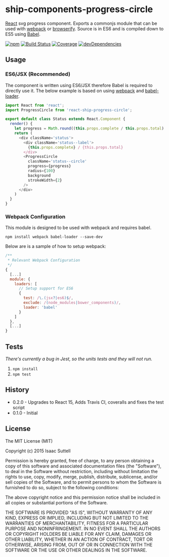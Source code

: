 # ship-components-progress-circle
[React](http://facebook.github.io/react/) svg progress component. Exports a commonjs module that can be used with [webpack](http://webpack.github.io/) or [browserify](http://browserify.org/). Source is in ES6 and is compiled down to ES5 using [Babel](https://babeljs.io/).

[![npm](https://img.shields.io/npm/v/ship-components-progress-circle.svg?maxAge=2592000)](https://www.npmjs.com/package/ship-components-progress-circle)
[![Build Status](http://img.shields.io/travis/ship-components/ship-components-progress-circle/master.svg?style=flat)](https://travis-ci.org/ship-components/ship-components-progress-circle)
[![Coverage](http://img.shields.io/coveralls/ship-components/ship-components-progress-circle.svg?style=flat)](https://coveralls.io/github/ship-components/ship-components-progress-circle)
[![devDependencies](https://img.shields.io/david/dev/ship-components/ship-components-progress-circle.svg?style=flat)](https://david-dm.org/ship-components/ship-components-progress-circle?type=dev)

## Usage

### ES6/JSX (Recommended)
The component is written using ES6/JSX therefore Babel is required to directly use it. The below example is based on using [webpack](http://webpack.github.io/) and [babel-loader](https://github.com/babel/babel-loader).
```js
import React from 'react';
import ProgressCircle from 'react-ship-progress-circle';

export default class Status extends React.Component {
  render() {
    let progress = Math.round((this.props.complete / this.props.total) * 100);
    return (
      <div className='status'>
        <div className='status--label'>
          {this.props.complete} / {this.props.total}
        </div>
        <ProgressCircle
          className='status--circle'
          progress={progress}
          radius={100}
          background
          strokeWidth={2}
        />
      </div>
    )
  }
}
```

### Webpack Configuration
This module is designed to be used with webpack and requires babel.

```shell
npm install webpack babel-loader --save-dev
```

Below are is a sample of how to setup webpack:

```js
/**
 * Relevant Webpack Configuration
 */
{
  [...]
  module: {
    loaders: [
      // Setup support for ES6
      {
        test: /\.(jsx?|es6)$/,
        exclude: /(node_modules|bower_components)/,
        loader: 'babel'
      }
    ]
  },
  [...]
}
```

## Tests

*There's currently a bug in Jest, so the units tests and they will not run.*

1. `npm install`
2. `npm test`

## History
* 0.2.0 - Upgrades to React 15, Adds Travis CI, coveralls and fixes the test script
* 0.1.0 - Initial

## License
The MIT License (MIT)

Copyright (c) 2015 Isaac Suttell

Permission is hereby granted, free of charge, to any person obtaining a copy
of this software and associated documentation files (the "Software"), to deal
in the Software without restriction, including without limitation the rights
to use, copy, modify, merge, publish, distribute, sublicense, and/or sell
copies of the Software, and to permit persons to whom the Software is
furnished to do so, subject to the following conditions:

The above copyright notice and this permission notice shall be included in all
copies or substantial portions of the Software.

THE SOFTWARE IS PROVIDED "AS IS", WITHOUT WARRANTY OF ANY KIND, EXPRESS OR
IMPLIED, INCLUDING BUT NOT LIMITED TO THE WARRANTIES OF MERCHANTABILITY,
FITNESS FOR A PARTICULAR PURPOSE AND NONINFRINGEMENT. IN NO EVENT SHALL THE
AUTHORS OR COPYRIGHT HOLDERS BE LIABLE FOR ANY CLAIM, DAMAGES OR OTHER
LIABILITY, WHETHER IN AN ACTION OF CONTRACT, TORT OR OTHERWISE, ARISING FROM,
OUT OF OR IN CONNECTION WITH THE SOFTWARE OR THE USE OR OTHER DEALINGS IN THE
SOFTWARE.
